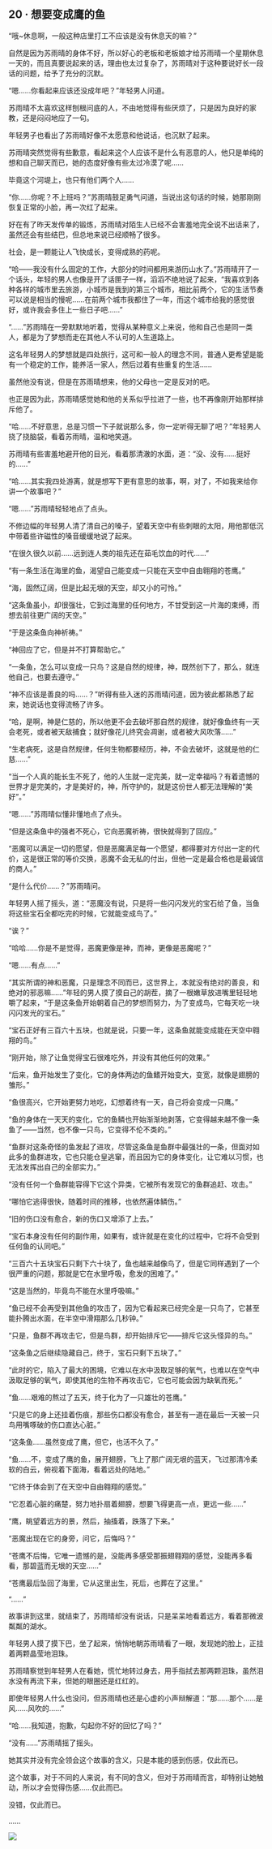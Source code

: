 ## 20 · 想要变成鹰的鱼

“哦~休息啊，一般这种店里打工不应该是没有休息天的嘛？”

自然是因为苏雨晴的身体不好，所以好心的老板和老板娘才给苏雨晴一个星期休息一天的，而且真要说起来的话，理由也太过复杂了，苏雨晴对于这种要说好长一段话的问题，给予了充分的沉默。

“嗯……你看起来应该还没成年吧？”年轻男人问道。

苏雨晴不太喜欢这样刨根问底的人，不由地觉得有些厌烦了，只是因为良好的家教，还是闷闷地应了一句。

年轻男子也看出了苏雨晴好像不太愿意和他说话，也沉默了起来。

苏雨晴突然觉得有些歉意，看起来这个人应该不是什么有恶意的人，他只是单纯的想和自己聊天而已，她的态度好像有些太过冷漠了呢……

毕竟这个河堤上，也只有他们两个人……

“你……你呢？不上班吗？”苏雨晴鼓足勇气问道，当说出这句话的时候，她那刚刚恢复正常的小脸，再一次红了起来。

好在有了昨天发传单的锻炼，苏雨晴对陌生人已经不会害羞地完全说不出话来了，虽然还会有些结巴，但总地来说已经顺畅了很多。

社会，是一颗能让人飞快成长，变得成熟的药呢。

“哈——我没有什么固定的工作，大部分的时间都用来游历山水了。”苏雨晴开了一个话头，年轻的男人也像是开了话匣子一样，滔滔不绝地说了起来，“我喜欢到各种各样的城市里去旅游，小城市是我到的第三个城市，相比前两个，它的生活节奏可以说是相当的慢呢……在前两个城市我都住了一年，而这个城市给我的感觉很好，或许我会多住上一些日子吧……”

“……”苏雨晴在一旁默默地听着，觉得从某种意义上来说，他和自己也是同一类人，都是为了梦想而走在其他人不认可的人生道路上。

这名年轻男人的梦想就是四处旅行，这可和一般人的理念不同，普通人更希望是能有一个稳定的工作，能养活一家人，然后过着有些重复的生活……

虽然他没有说，但是在苏雨晴想来，他的父母也一定是反对的吧。

也正是因为此，苏雨晴感觉她和他的关系似乎拉进了一些，也不再像刚开始那样排斥他了。

“哈……不好意思，总是习惯一下子就说那么多，你一定听得无聊了吧？”年轻男人挠了挠脑袋，看着苏雨晴，温和地笑道。

苏雨晴有些害羞地避开他的目光，看着那清澈的水面，道：“没、没有……挺好的……”

“哈……其实我四处游离，就是想写下更有意思的故事，啊，对了，不如我来给你讲一个故事吧？”

“嗯……”苏雨晴轻轻地点了点头。

不修边幅的年轻男人清了清自己的嗓子，望着天空中有些刺眼的太阳，用他那低沉中带着些许磁性的嗓音缓缓地说了起来。

“在很久很久以前……远到连人类的祖先还在茹毛饮血的时代……”

“有一条生活在海里的鱼，渴望自己能变成一只能在天空中自由翱翔的苍鹰。”

“海，固然辽阔，但是比起无垠的天空，却又小的可怜。”

“这条鱼虽小，却很强壮，它到过海里的任何地方，不甘受到这一片海的束缚，而想去前往更广阔的天空。”

“于是这条鱼向神祈祷。”

“神回应了它，但是并不打算帮助它。”

“一条鱼，怎么可以变成一只鸟？这是自然的规律，神，既然创下了，那么，就连他自己，也要去遵守。”

“神不应该是善良的吗……？”听得有些入迷的苏雨晴问道，因为彼此都熟悉了起来，她说话也变得流畅了许多。

“哈，是啊，神是仁慈的，所以他更不会去破坏那自然的规律，就好像鱼终有一天会老死，或者被天敌捕食；就好像花儿终究会凋谢，或者被大风吹落……”

“生老病死，这是自然规律，任何生物都要经历，神，不会去破坏，这就是他的仁慈……”

“当一个人真的能长生不死了，他的人生就一定完美，就一定幸福吗？有着遗憾的世界才是完美的，才是美好的，神，所守护的，就是这份世人都无法理解的“美好”。”

“嗯……”苏雨晴似懂非懂地点了点头。

“但是这条鱼中的强者不死心，它向恶魔祈祷，很快就得到了回应。”

“恶魔可以满足一切的愿望，但是恶魔满足每一个愿望，都得要对方付出一定的代价，这是很正常的等价交换，恶魔不会无私的付出，但他一定是最合格也是最诚信的商人。”

“是什么代价……？”苏雨晴问。

年轻男人摇了摇头，道：“恶魔没有说，只是将一些闪闪发光的宝石给了鱼，当鱼将这些宝石全都吃完的时候，它就能变成鸟了。”

“诶？”

“哈哈……你是不是觉得，恶魔更像是神，而神，更像是恶魔呢？”

“嗯……有点……”

“其实所谓的神和恶魔，只是理念不同而已，这世界上，本就没有绝对的善良，和绝对的邪恶嘛……”年轻的男人摸了摸自己的胡茬，摘了一根嫩草放进嘴里轻轻地嚼了起来，“于是这条鱼开始朝着自己的梦想而努力，为了变成鸟，它每天吃一块闪闪发光的宝石。”

“宝石正好有三百六十五块，也就是说，只要一年，这条鱼就能变成能在天空中翱翔的鸟。”

“刚开始，除了让鱼觉得宝石很难吃外，并没有其他任何的效果。”

“后来，鱼开始发生了变化，它的身体两边的鱼鳍开始变大，变宽，就像是翅膀的雏形。”

“鱼很高兴，它开始更努力地吃，幻想着终有一天，自己将会变成一只鹰。”

“鱼的身体在一天天的变化，它的鱼鳞也开始渐渐地剥落，它变得越来越不像一条鱼了——当然，也不像一只鸟，它变得不伦不类的。”

“鱼群对这条奇怪的鱼发起了进攻，尽管这条鱼是鱼群中最强壮的一条，但面对如此多的鱼群进攻，它也只能仓皇逃窜，而且因为它的身体变化，让它难以习惯，也无法发挥出自己的全部实力。”

“没有任何一个鱼群能容得下它这个异类，它被所有发现它的鱼群追赶、攻击。”

“哪怕它逃得很快，随着时间的推移，也依然遍体鳞伤。”

“旧的伤口没有愈合，新的伤口又增添了上去。”

“宝石本身没有任何的副作用，如果有，或许就是在变化的过程中，它将不会受到任何鱼的认同吧。”

“三百六十五块宝石只剩下六十块了，鱼也越来越像鸟了，但是它同样遇到了一个很严重的问题，那就是它在水里呼吸，愈发的困难了。”

“这是当然的，毕竟鸟不能在水里呼吸嘛。”

“鱼已经不会再受到其他鱼的攻击了，因为它看起来已经完全是一只鸟了，它甚至能扑腾出水面，在半空中滑翔那么几秒钟。”

“只是，鱼群不再攻击它，但是鸟群，却开始排斥它——排斥它这头怪异的鸟。”

“这条鱼之后继续隐藏自己，终于，宝石只剩下五块了。”

“此时的它，陷入了最大的困境，它难以在水中汲取足够的氧气，也难以在空气中汲取足够的氧气，即使其他的生物不再攻击它，它也可能会因为缺氧而死。”

“鱼……艰难的熬过了五天，终于化为了一只雄壮的苍鹰。”

“只是它的身上还挂着伤痕，那些伤口都没有愈合，甚至有一道在最后一天被一只鸟用嘴啄破的伤口直达心脏。”

“这条鱼……虽然变成了鹰，但它，也活不久了。”

“鱼……不，变成了鹰的鱼，展开翅膀，飞上了那广阔无垠的蓝天，飞过那清冷柔软的白云，俯视着下面海，看着远处的陆地。”

“它终于体会到了在天空中自由翱翔的感觉。”

“它忍着心脏的痛楚，努力地扑扇着翅膀，想要飞得更高一点，更远一些……”

“鹰，眺望着远方的景，然后，抽搐着，跌落了下来。”

“恶魔出现在它的身旁，问它，后悔吗？”

“苍鹰不后悔，它唯一遗憾的是，没能再多感受那振翅翱翔的感觉，没能再多看看，那碧蓝而无垠的天空……”

“苍鹰最后坠回了海里，它从这里出生，死后，也葬在了这里。”

“……”

故事讲到这里，就结束了，苏雨晴却没有说话，只是呆呆地看着远方，看着那微波粼粼的湖水。

年轻男人摸了摸下巴，坐了起来，悄悄地朝苏雨晴看了一眼，发现她的脸上，正挂着两颗晶莹地泪珠。

苏雨晴察觉到年轻男人在看她，慌忙地转过身去，用手指拭去那两颗泪珠，虽然泪水没有再流下来，但她的眼圈还是红红的。

即使年轻男人什么也没问，但苏雨晴也还是心虚的小声辩解道：“那……那个……是风……风吹的……”

“哈……我知道，抱歉，勾起你不好的回忆了吗？”

“没有……”苏雨晴摇了摇头。

她其实并没有完全领会这个故事的含义，只是本能的感到伤感，仅此而已。

这个故事，对于不同的人来说，有不同的含义，但对于苏雨晴而言，却特别让她触动，所以才会觉得伤感……仅此而已。

没错，仅此而已。

……

![](../../images/020.jpg)
